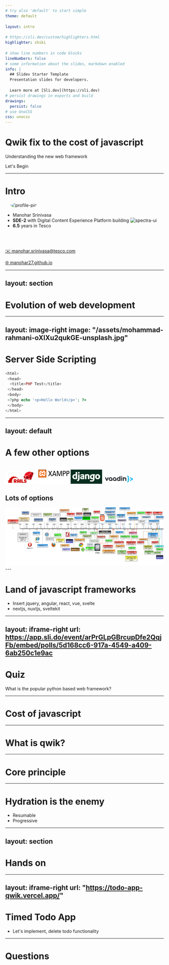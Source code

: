```yaml
---
# try also 'default' to start simple
theme: default

layout: intro

# https://sli.dev/custom/highlighters.html
highlighter: shiki

# show line numbers in code blocks
lineNumbers: false
# some information about the slides, markdown enabled
info: |
  ## Slidev Starter Template
  Presentation slides for developers.

  Learn more at [Sli.dev](https://sli.dev)
# persist drawings in exports and build
drawings:
  persist: false
# use UnoCSS
css: unocss
---
```


# Qwik fix to the cost of javascript

Understanding the new web framework

<div class="pt-12">
  <span @click="$slidev.nav.next" class="px-2 py-1 rounded cursor-pointer" hover="bg-white bg-opacity-10">
    Let's Begin <carbon:arrow-right class="inline"/>
  </span>
</div>

---

# Intro

<img style="margin-left: 16px; border-radius: 50%" src="https://manohar27.github.io/static/c1964f6e2e0ba238580438fce033b3d6/9067c/profile-pic.jpg" width="100" alt="profile-pic" />
<br>

- Manohar Srinivasa
- **SDE-2** with Digital Content Experience Platform building <img style="display: inline" src="https://digitalcontent.api.tesco.com/v2/media/test/94f69ef8-8555-4fe6-b5f0-603d19558d03/tesco-logo-fill.png?h=25" alt="spectra-ui" height="100"/>
- **6.5** years in Tesco

<br>
<br>

<a href="mailto:manohar.srinivasa@tesco.com">✉️ manohar.srinivasa@tesco.com</a>

[🌐 manohar27.github.io](https://manohar27.github.io)

---
layout: section 
---

# Evolution of web development


---
layout: image-right
image: "/assets/mohammad-rahmani-oXlXu2qukGE-unsplash.jpg"
---

# Server Side Scripting

```php {6}
<html>
 <head>
  <title>PHP Test</title>
 </head>
 <body>
 <?php echo '<p>Hello World</p>'; ?>
 </body>
</html>
```

---
layout: default
---

# A few other options
<v-click>
<img class="inline m-4" src="/assets/ruby-on-rails.webp" width="100" />
</v-click>
<v-click>

<img class="inline m-4" src="/assets/xampp.png" width="100" />
</v-click>

<v-click>

<img class="inline m-4" src="/assets/django.png" width="100" />
</v-click>


<v-click>

<img class="inline m-4" src="/assets/vaadin.png" width="100" />
</v-click>

<v-click>

## Lots of options
</v-click>

<v-click>

<img class="inline m-4" src="/assets/all-the-frameworks.jpg" />
</v-click>
---

# Land of javascript frameworks

* Insert jquery, angular, react, vue, svelte
* nextjs, nuxtjs, sveltekit


---
layout: iframe-right
url: https://app.sli.do/event/arPrGLpGBrcupDfe2QqjFb/embed/polls/5d168cc6-917a-4549-a409-6ab250c1e9ac
---
# Quiz

What is the popular python based web framework? 

---

# Cost of javascript

---

# What is qwik?

---

# Core principle

---

# Hydration is the enemy

* Resumable 
* Progressive

---
layout: section
---

# Hands on

---
layout: iframe-right
url: "https://todo-app-qwik.vercel.app/"
---

# Timed Todo App

* Let's implement, delete todo functionality

---

# Questions
